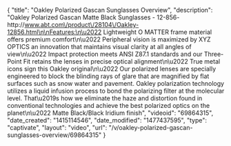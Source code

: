 {
    "title": "Oakley Polarized Gascan Sunglasses Overview",
    "description": "Oakley Polarized Gascan Matte Black Sunglasses - 12-856- http:\/\/www.abt.com\/product\/28104\/Oakley-12856.html\n\nFeatures:\n\u2022 Lightweight O MATTER frame material offers premium comfort\n\u2022 Peripheral vision is maximized by XYZ OPTICS an innovation that maintains visual clarity at all angles of view\n\u2022 Impact protection meets ANSI Z87.1 standards and our Three-Point Fit retains the lenses in precise optical alignment\n\u2022 True metal icons sign this Oakley original\n\u2022 Our polarized lenses are specially engineered to block the blinding rays of glare that are magnified by flat surfaces such as snow water and pavement. Oakley polarization technology utilizes a liquid infusion process to bond the polarizing filter at the molecular level. That\u2019s how we eliminate the haze and distortion found in conventional technologies and achieve the best polarized optics on the planet\n\u2022 Matte Black\/Black Iridium finish",
    "videoid": "69864315",
    "date_created": "1415114546",
    "date_modified": "1477437595",
    "type": "captivate",
    "layout": "video",
    "url": "\/v\/oakley-polarized-gascan-sunglasses-overview\/69864315"
}